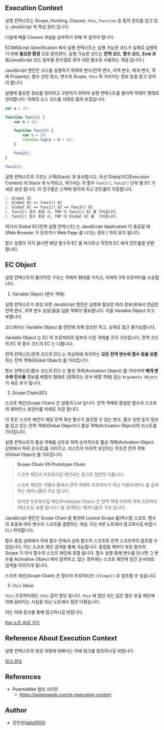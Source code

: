 ## Execution Context

실행 컨텍스트는 Scope, Hoisting, Closure, `this`, `function` 등 동작 원리를 담고 있는 JavaScript 의 핵심 원리 입니다.

다음에 배울 Closure 개념을 공부하기 위해 꼭 알아야 합니다.

ECMAScript Specification 에서 실행 컨텍스트는 실행 가능한 코드가 실제로 실행하기 위해 **필요한 환경** 으로 정의한다. 실행 가능한 코드는 **전역 코드**, **함수 코드**, **Eval 코드**(JavaScript 코드 일부를 문자열로 묶어 내장 함수로 사용하는 개념 입니다.)

JavaScript 엔진은 코드를 실행하기 위하여 변수(전역 변수, 지역 변수, 매개 변수, 객체 Property), 함수 선언 장소, 변수의 Scope, `this` 의 가리키는 정보 등을 알고 있어야 합니다.

실행에 필요한 정보를 정리하고 구분하기 위하여 실행 컨텍스트를 물리적 객체의 형태로 관리합니다. 아래의 소스 코드를 사례로 들어 보겠습니다.

```javascript
var a = 10;

function func1() {
    var b = 20;

    function func2() {
        var c = 30;
        console.log(a + b + c);
    }

    func2();
}

func1();
```

실행 컨텍스트의 구조는 스택(Stack) 과 유사합니다. 우선 Global EC(Execution Context) 이 Stack 에 누적되고, 여기서는 각 함수 `func1()`, `func2()` 단위 별 EC 가 새로 생성 됩니다. 이 친구들은 스택에 쌓이게 되고 컨트롤이 이동합니다.

```markdown
1. Global EC
2. Global EC => func1() EC
3. Global EC => func1() EC => func2() EC
4. func2() 함수 종료 시, TOP 이 func1() EC 를 가리킵니다.
5. func1() 함수 종료 시, TOP 이 Global EC 를  가리킵니다.
```

여기서 Global EC(전역 실행 컨텍스트) 는 JavaScript Application 이 종료될 때(Web Browser 가 닫히거나 Web Page 를 나가는 경우.) 까지 유지 됩니다.

함수 실행이 각각 끝나면 해당 함수의 EC 를 파기하고 직전의 EC 에게 컨트롤을 반환 합니다.

## EC Object

실행 컨텍스트의 물리적인 구조는 객체의 형태를 가지고, 아래의 3개 프로퍼티를 소유합니다.

1. Variable Object (변수 객체)

실행 컨텍스트가 생성 되면 JavaScript 엔진은 실행에 필요한 여러 정보(위에서 언급한 전역 변수, 지역 변수 등등)들을 담을 객체가 필요합니다. 이를 Variable Object 라고 부릅니다.

코드에서는 Variable Object 를 엔진에 의해 참조만 하고, 실제로 접근 불가능합니다.

Variable Object 는 EC 의 프로퍼티의 일부로 다른 객체를 각각 가리킵니다. 전역 코드의 EC 와 함수 코드의 EC 는 다릅니다.

전역 컨텍스트(전역 코드의 EC) 는 최상위에 위치하는 **모든 전역 변수와 함수 등을 포함**하는 전역 객체(Global Object) 를 가리킵니다.

함수 컨텍스트(함수 코드의 EC) 는 활성 객체(Activation Object) 를 가리키며 **매개 변수와 인수들** 정보를 배열의 형태로 (정확히는 유사 배열 객체) 담는 `Arguments Object` 가 새로 추가 됩니다.

2. Scope Chain(SC)

스코프 체인(Scope Chain) 은 일종의 List 입니다. 전역 객체와 중첩된 함수의 스코프의 레퍼런스 포인터를 차례로 저장 합니다.

이 뜻은 스코프 체인이 해당 전역 혹은 함수가 참조할 수 있는 변수, 함수 선언 등의 정보를 담고 있는 전역 객체(Global Object)나 활성 객체(Activation Object)의 리스트를 가리킵니다.

실행 컨텍스트의 활성 객체를 선두로 하여 순차적으로 활성 객체(Activation Object. 상위에서 하위 순으로)를 가리키고, 리스트의 마지막 포인터는 무조건 전역 객체(Global Object) 를 가리킵니다.

> **Scope Chain VS Prototype Chain**
> 
> 스코프 체인과 프로토타입 체인과는 참고로 엄연히 다릅니다.
> 
> 스코프 체인은 식별자 중에서 전역 객체의 프로퍼티가 아닌 식별자(변수) 를 검색하는 메커니즘의 구조 입니다.
> 
> 하지만 프로토타입 체인(Prototype Chain) 은 전역 객체 이외의 객체 프로퍼티(메소드도 포함 됩니다.) 를 검색하는 메커니즘의 구조 입니다.

JavaScript 엔진은 Scope Chain 을 통하여 Lexical Scope 를(렉시컬 스코프. 함수의 호출에 따라 변수의 스코프를 결정하는 개념. 이는 8번 노트에서 참고하시길 바랍니다.) 파악합니다. 

함수 중첩 상태에서 하위 함수 안에서 상위 함수의 스코프와 전역 스코프까지 참조할 수 있습니다. 이는 스코프 체인 검색을 통해 가능합니다. 중첩될 때마다 부모 함수의 Scope 가 자식 함수의 스코프 체인에 포함 됩니다. 함수 실행 중에 변수를 만나면 그 변수를 Activation Object 에서 검색하고, 없는 경우에는 스코프 체인에 담긴 순서대로 검색을 이어가게 됩니다.

스코프 체인(Scope Chain) 은 함수의 프로퍼티인 `[[Scope]]` 로 참조할 수 있습니다.

3. `this` Value

`this` 프로퍼티에는 `this` 값이 할당 됩니다. `this` 에 할당 되는 값은 함수 호출 패턴에 의해 달라지는 사실을 지난 노트에서 잠깐 다뤘습니다.

이는 아래 링크를 통해 참고하시길 바랍니다.

[this 노트 바로 가기](./10_this_keyword.md)

## Reference About Execution Context

실행 컨텍스트의 생성 과정에 대해서는 아래 링크를 참조하시길 바랍니다.

[링크 참조](https://poiemaweb.com/js-execution-context#3-%EC%8B%A4%ED%96%89-%EC%BB%A8%ED%85%8D%EC%8A%A4%ED%8A%B8%EC%9D%98-%EC%83%9D%EC%84%B1-%EA%B3%BC%EC%A0%95)

## References

- PoiemaWeb 참조 사이트
    - https://poiemaweb.com/js-execution-context

## Author

- 강인성([tails5555](https://github.com/tails5555))